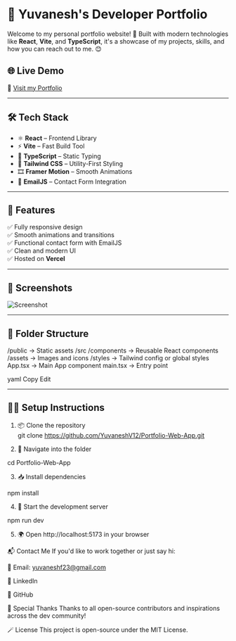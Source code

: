 # 🚀 Yuvanesh's Developer Portfolio

Welcome to my personal portfolio website! 🎨 Built with modern technologies like **React**, **Vite**, and **TypeScript**, it's a showcase of my projects, skills, and how you can reach out to me. 😊

## 🌐 Live Demo

🔗 [Visit my Portfolio](https://yuvanesh-portfolio.vercel.app)

---

## 🛠️ Tech Stack

- ⚛️ **React** – Frontend Library
- ⚡ **Vite** – Fast Build Tool
- 🧱 **TypeScript** – Static Typing
- 💄 **Tailwind CSS** – Utility-First Styling
- 🎞️ **Framer Motion** – Smooth Animations
- 📧 **EmailJS** – Contact Form Integration

---

## 📁 Features

✅ Fully responsive design  
✅ Smooth animations and transitions  
✅ Functional contact form with EmailJS  
✅ Clean and modern UI  
✅ Hosted on **Vercel**

---

## 📸 Screenshots

![Screenshot](https://i.ibb.co/BKcJyzDG/Screenshot-2025-06-24-203444.png)

---

## 📂 Folder Structure

/public → Static assets
/src
/components → Reusable React components
/assets → Images and icons
/styles → Tailwind config or global styles
App.tsx → Main App component
main.tsx → Entry point

yaml
Copy
Edit

---

## 🧑‍💻 Setup Instructions

1. 📦 Clone the repository  
git clone https://github.com/YuvaneshV12/Portfolio-Web-App.git

2. 📁 Navigate into the folder

cd Portfolio-Web-App

3. 📥 Install dependencies

npm install

4. 🧪 Start the development server

npm run dev

5. 🌍 Open http://localhost:5173 in your browser

📬 Contact Me
If you'd like to work together or just say hi:

📧 Email: yuvaneshf23@gmail.com

💼 LinkedIn

🐙 GitHub

💖 Special Thanks
Thanks to all open-source contributors and inspirations across the dev community!

🪄 License
This project is open-source under the MIT License.